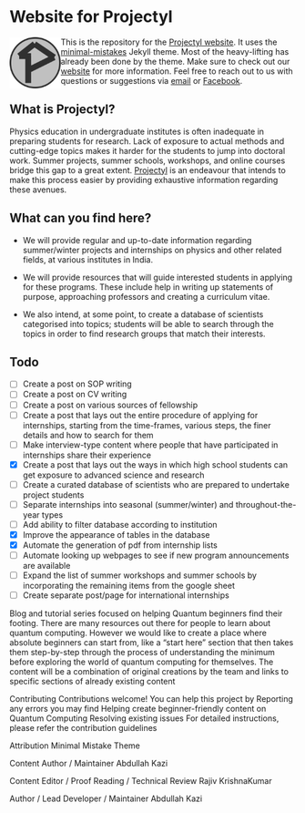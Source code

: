 
# Website for Projectyl

<img align="left" src="assets/images/general/logo.png" width="90">

This is the repository for the [Projectyl website](https://projectyl.github.io/). It uses the [minimal-mistakes](https://github.com/mmistakes/minimal-mistakes) Jekyll theme. Most of the heavy-lifting has already been done by the theme. Make sure to check out our [website](https://projectyl.github.io/) for more information. Feel free to reach out to us with questions or suggestions via [email](mailto:projectylindia@gmail.com) or [Facebook](https://www.facebook.com/projectyl.in).

## What is Projectyl?

Physics education in undergraduate institutes is often inadequate in preparing students for research. Lack of exposure to actual methods and cutting-edge topics makes it harder for the students to jump into doctoral work. Summer projects, summer schools, workshops, and online courses bridge this gap to a great extent. [Projectyl](https://projectyl.github.io) is an endeavour that intends to make this process easier by providing exhaustive information regarding these avenues.

## What can you find here?

- We will provide regular and up-to-date information regarding summer/winter projects and internships on physics and other related fields, at various institutes in India.

- We will provide resources that will guide interested students in applying for these programs. These include help in writing up statements of purpose, approaching professors and creating a curriculum vitae.

- We also intend, at some point, to create a database of scientists categorised into topics; students will be able to search through the topics in order to find research groups that match their interests.

## Todo

- [ ] Create a post on SOP writing
- [ ] Create a post on CV writing
- [ ] Create a post on various sources of fellowship
- [ ] Create a post that lays out the entire procedure of applying for internships, starting from the time-frames, various steps, the finer details and how to search for them
- [ ] Make interview-type content where people that have participated in internships share their experience
- [x] Create a post that lays out the ways in which high school students can get exposure to advanced  science and research
- [ ] Create a curated database of scientists who are prepared to undertake project students
- [ ] Separate internships into seasonal (summer/winter) and throughout-the-year types
- [ ] Add ability to filter database according to institution
- [x] Improve the appearance of tables in the database
- [x] Automate the generation of pdf from internship lists
- [ ] Automate looking up webpages to see if new program announcements are available 
- [ ] Expand the list of summer workshops and summer schools by incorporating the remaining items from the google sheet
- [ ] Create separate post/page for international internships

Blog and tutorial series focused on helping Quantum beginners find their footing. There are many resources out there for people to learn about quantum computing. However we would like to create a place where absolute beginners can start from, like a “start here” section that then takes them step-by-step through the process of understanding the minimum before exploring the world of quantum computing for themselves. The content will be a combination of original creations by the team and links to specific sections of already existing content

Contributing
Contributions welcome!
You can help this project by
Reporting any errors you may find
Helping create beginner-friendly content on Quantum Computing
Resolving existing issues
For detailed instructions, please refer the contribution guidelines

Attribution
Minimal Mistake Theme

Content Author / Maintainer
Abdullah Kazi

Content Editor / Proof Reading / Technical Review
Rajiv KrishnaKumar

Author / Lead Developer / Maintainer
Abdullah Kazi 

